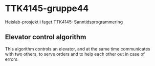 # TTK4145-gruppe44
Heislab-prosjekt i faget TTK4145: Sanntidsprogrammering

## Elevator control algorithm
This algorithm controls an elevator, and at the same time communicates with two others, to serve orders and to help each other out in case of errors.